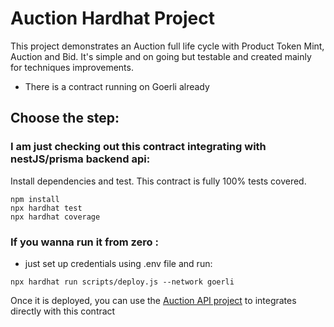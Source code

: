 # Auction Hardhat Project

This project demonstrates an Auction full life cycle with Product Token Mint, Auction and Bid. It's simple and on going but testable and created mainly for techniques improvements.

- There is a contract running on Goerli already

## Choose the step:

### I am just checking out this contract integrating with nestJS/prisma backend api:

Install dependencies and test. This contract is fully 100% tests covered.

```shell
npm install
npx hardhat test
npx hardhat coverage
```

### If you wanna run it from zero :

- just set up credentials using .env file and run:

```shell
npx hardhat run scripts/deploy.js --network goerli
```

Once it is deployed, you can use the [Auction API project](https://github.com/ronylucca/auction-api) to integrates directly with this contract
